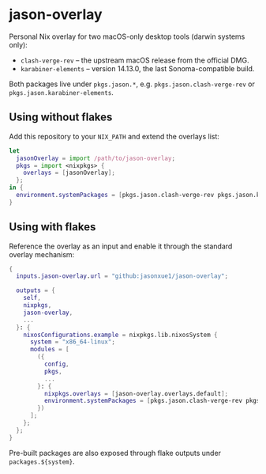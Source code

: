 # jason-overlay

Personal Nix overlay for two macOS-only desktop tools (darwin systems only):

- `clash-verge-rev` – the upstream macOS release from the official DMG.
- `karabiner-elements` – version 14.13.0, the last Sonoma-compatible build.

Both packages live under `pkgs.jason.*`, e.g. `pkgs.jason.clash-verge-rev` or `pkgs.jason.karabiner-elements`.

## Using without flakes

Add this repository to your `NIX_PATH` and extend the overlays list:

```nix
let
  jasonOverlay = import /path/to/jason-overlay;
  pkgs = import <nixpkgs> {
    overlays = [jasonOverlay];
  };
in {
  environment.systemPackages = [pkgs.jason.clash-verge-rev pkgs.jason.karabiner-elements];
}
```

## Using with flakes

Reference the overlay as an input and enable it through the standard overlay mechanism:

```nix
{
  inputs.jason-overlay.url = "github:jasonxue1/jason-overlay";

  outputs = {
    self,
    nixpkgs,
    jason-overlay,
    ...
  }: {
    nixosConfigurations.example = nixpkgs.lib.nixosSystem {
      system = "x86_64-linux";
      modules = [
        ({
          config,
          pkgs,
          ...
        }: {
          nixpkgs.overlays = [jason-overlay.overlays.default];
          environment.systemPackages = [pkgs.jason.clash-verge-rev pkgs.jason.karabiner-elements];
        })
      ];
    };
  };
}
```

Pre-built packages are also exposed through flake outputs under `packages.${system}`.
